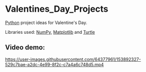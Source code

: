 # Valentines_Day_Projects
[Python](https://www.python.org/) project ideas for Valentine's Day.

Libraries used: [NumPy](https://numpy.org/), [Matplotlib](https://matplotlib.org/) and [Turtle](https://docs.python.org/3/library/turtle.html)

## Video demo:
https://user-images.githubusercontent.com/64377961/153892327-529c7bae-a2dc-4e99-8f2c-c7a4a6c748d5.mp4

